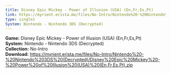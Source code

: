 ```yaml
---
title: Disney Epic Mickey - Power of Illusion (USA) (En,Fr,Es,Pt)
link: https://myrient.erista.me/files/No-Intro/Nintendo%20-%20Nintendo%203DS%20(Decrypted)/Disney%20Epic%20Mickey%20-%20Power%20of%20Illusion%20(USA)%20(En,Fr,Es,Pt).zip
type: single1
System: Nintendo - Nintendo 3DS (Decrypted)
---
```

<b>Game:</b> Disney Epic Mickey - Power of Illusion (USA) (En,Fr,Es,Pt)<br>
<b>System:</b> Nintendo - Nintendo 3DS (Decrypted)<br>
<b>Collection:</b> No-Intro<br>
<b>Download:</b> https://myrient.erista.me/files/No-Intro/Nintendo%20-%20Nintendo%203DS%20(Decrypted)/Disney%20Epic%20Mickey%20-%20Power%20of%20Illusion%20(USA)%20(En,Fr,Es,Pt).zip